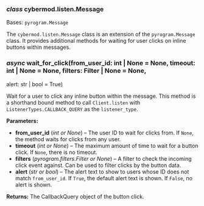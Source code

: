 ### *class* cybermod.listen.Message

Bases: `pyrogram.Message`

The `cybermod.listen.Message` class is an extension of the `pyrogram.Message` class. It provides additional methods for waiting
for user clicks on inline buttons within messages.

### *async* wait_for_click(from_user_id: int | None = None, timeout: int | None = None, filters: Filter | None = None,

alert: str | bool = True)

Wait for a user to click any inline button within the message. This method is a shorthand bound method to
call `Client.listen` with `ListenerTypes.CALLBACK_QUERY` as the `listener_type`.

**Parameters:**

* **from_user_id** (*int* *or* *None*) – The user ID to wait for clicks from. If `None`, the method waits for clicks
  from any user.
* **timeout** (*int* *or* *None*) – The maximum amount of time to wait for a button click. If `None`, there is no
  timeout.
* **filters** (*pyrogram.filters.Filter* *or* *None*) – A filter to check the incoming click event against. Can be used
  to filter clicks by the button data.
* **alert** (*str* *or* *bool*) – The alert text to show to users whose ID does not match `from_user_id`. If `True`, the
  default alert text is shown. If `False`, no alert is shown.

**Returns:**
The CallbackQuery object of the button click.
